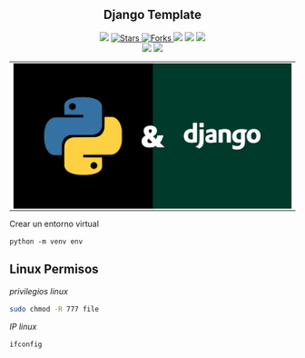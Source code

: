 
<h2 align="center"> Django Template</h2>

<p align="center">
  
  <a>
    <img src="https://img.shields.io/github/languages/top/brian-emarquez/django-template?color=green">
  </a>

  <a href="https://github.com/brian-emarquez/django-template/stargazers">
    <img src="https://img.shields.io/github/stars/BrianMarquez3/Learning-Microsoft-SQL-SERVER.svg?style=flat" alt="Stars">
  </a>

  <a href="https://github.com/brian-emarquez/django-template/network">
    <img src="https://img.shields.io/github/forks/brian-emarquez/django-template.svg?style=flat" alt="Forks">

  </a>
    <img src="https://img.shields.io/github/v/tag/brian-emarquez/django-template?color=green&label=Version&logo=django">
  </a>
  
  <a>
    <img src="https://img.shields.io/github/languages/code-size/brian-emarquez/django-template">
  </a>
    
  <a href="https://github.com/brian-emarquez/django-template/network">
    <img src="https://img.shields.io/badge/Plataform-Windows-green">
  </a><br>
 
  <img src="https://img.shields.io/github/last-commit/brian-emarquez/django-template?color=darkgreen&style=for-the-badge">

  <img src="https://img.shields.io/github/languages/count/brian-emarquez/django-template?style=for-the-badge">
  
</p>
  

<table align="center">
  <tr>
    <td align="center" style="padding=0;width=50%;">
      <img align="center" style="padding=0;" src="./assets/django.png" />
    </td>
  </tr>
</table>



Crear un entorno virtual

```
python -m venv env
```

## Linux Permisos

_privilegios linux_
```bash
sudo chmod -R 777 file
```

_IP linux_
```bash
ifconfig
```